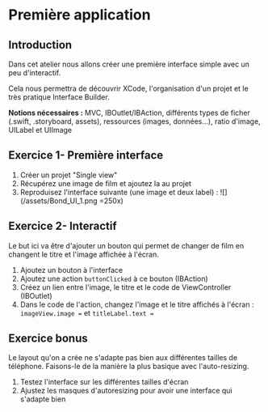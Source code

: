 # Première application

## Introduction

Dans cet atelier nous allons créer une première interface simple avec un peu d'interactif.

Cela nous permettra de découvrir XCode, l'organisation d'un projet et le très pratique Interface Builder.

**Notions nécessaires :** MVC, IBOutlet/IBAction, différents types de ficher (.swift, .storyboard, assets), ressources (images, données...), ratio d'image, UILabel et UIImage

## Exercice 1- Première interface

1. Créer un projet "Single view"
2. Récupérez une image de film et ajoutez la au projet
3. Reproduisez l'interface suivante (une image et deux label) :
![](/assets/Bond_UI_1.png =250x)

## Exercice 2- Interactif

Le but ici va être d'ajouter un bouton qui permet de changer de film en changent le titre et l'image affichée à l'écran.

1. Ajoutez un bouton à l'interface
2. Ajoutez une action `buttonClicked` à ce bouton (IBAction)
3. Créez un lien entre l'image, le titre et le code de ViewController (IBOutlet)
4. Dans le code de l'action, changez l'image et le titre affichés à l'écran : `imageView.image =` et  `titleLabel.text = `

## Exercice bonus

Le layout qu'on a crée ne s'adapte pas bien aux différentes tailles de téléphone. Faisons-le de la manière la plus basique avec l'auto-resizing.

1. Testez l'interface sur les différentes tailles d'écran
2. Ajustez les masques d'autoresizing pour avoir une interface qui s'adapte bien

